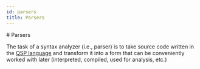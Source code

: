 ```yaml
---
id: parsers
title: Parsers
---
```


﻿# Parsers

The task of a syntax analyzer (i.e., parser) is to take source code written in the [QSP language](../language/) and transform it into a form that can be conveniently worked with later (interpreted, compiled, used for analysis, etc.)